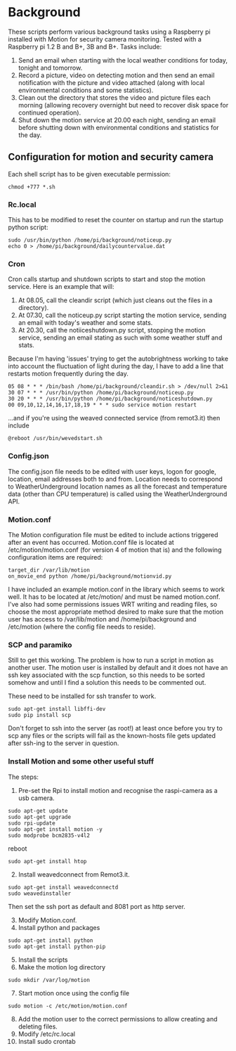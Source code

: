 # Background
These scripts perform various background tasks using a Raspberry pi installed with Motion for security camera monitoring.  Tested with a Raspberry pi 1.2 B and B+, 3B and B+.  Tasks include:
1. Send an email when starting with the local weather conditions for today, tonight and tomorrow.
2. Record a picture, video on detecting motion and then send an email notification with the picture and video attached (along with local environmental conditions and some statistics).
3. Clean out the directory that stores the video and picture files each morning (allowing recovery overnight but need to recover disk space for continued operation).
4. Shut down the motion service at 20.00 each night, sending an email before shutting down with environmental conditions and statistics for the day.

## Configuration for motion and security camera
Each shell script has to be given executable permission:
```
chmod +777 *.sh
```

### Rc.local 
This has to be modified to reset the counter on startup and run the startup python script:
```
sudo /usr/bin/python /home/pi/background/noticeup.py
echo 0 > /home/pi/background/dailycountervalue.dat
```

### Cron 
Cron calls startup and shutdown scripts to start and stop  the motion service.  Here is an example that will:
1. At 08.05, call the cleandir script (which just cleans out the files in a directory).
2. At 07.30, call the noticeup.py script starting the motion service, sending an email with today's weather and some stats. 
3. At 20.30, call the notiiceshutdown.py script, stopping the motion service, sending an email stating as such with some weather stuff and stats.

Because I'm having 'issues' trying to get the autobrightness working to take into account the fluctuation of light during the day, I have to add a line that restarts motion frequently during the day.

```
05 08 * * * /bin/bash /home/pi/background/cleandir.sh > /dev/null 2>&1
30 07 * * * /usr/bin/python /home/pi/background/noticeup.py
30 20 * * * /usr/bin/python /home/pi/background/noticeshutdown.py
00 09,10,12,14,16,17,18,19 * * * sudo service motion restart
```

...and if you're using the weaved connected service (from remot3.it) then include
```
@reboot /usr/bin/wevedstart.sh
```

### Config.json
The config.json file needs to be edited with user keys, logon for google, location, email addresses both to and from.  Location needs to correspond to WeatherUnderground location names as all the forecast and temperature data (other than CPU temperature) is called using the WeatherUnderground API.

### Motion.conf
The Motion configuration file must be edited to include actions triggered after an event has occurred.  Motion.conf file is located at /etc/motion/motion.conf (for version 4 of motion that is) and the following configuration items are required:
```
target_dir /var/lib/motion
on_movie_end python /home/pi/background/motionvid.py
```

I have included an example motion.conf in the library which seems to work well.  It has to be located at /etc/motion/ and must be named motion.conf.  I've also had some permissions issues WRT writing and reading files, so choose the most appropriate method desired to make sure that the motion user has access to /var/lib/motion and /home/pi/background and /etc/motion (where the config file needs to reside).

### SCP and paramiko
Still to get this working.  The problem is how to run a script in motion as another user.  The motion user is installed by default and it does not have an ssh key associated with the scp function, so this needs to be sorted somehow and until I find a solution this needs to be commented out.

These need to be installed for ssh transfer to work.
```
sudo apt-get install libffi-dev
sudo pip install scp
```

Don't forget to ssh into the server (as root!) at least once before you try to scp any files or the scripts will fail as the known-hosts file gets updated after ssh-ing to the server in question.

### Install Motion and some other useful stuff

The steps:

1. Pre-set the Rpi to install motion and recognise the raspi-camera as a usb camera.
```
sudo apt-get update
sudo apt-get upgrade
sudo rpi-update
sudo apt-get install motion -y
sudo modprobe bcm2835-v4l2
```
reboot
```
sudo apt-get install htop
```

2. Install weavedconnect from Remot3.it.

```
sudo apt-get install weavedconnectd
sudo weavedinstaller
```
Then set the ssh port as default and 8081 port as http server.

3. Modify Motion.conf.
4. Install python and packages
```
sudo apt-get install python
sudo apt-get install python-pip
```

5. Install the scripts
6. Make the motion log directory
```
sudo mkdir /var/log/motion
```
7. Start motion once using the config file
```
sudo motion -c /etc/motion/motion.conf
```
8. Add the motion user to the correct permissions to allow creating and deleting files.
9. Modify /etc/rc.local
9. Install sudo crontab

